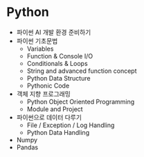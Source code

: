 # Python
* 파이썬 AI 개발 환경 준비하기
* 파이썬 기초문법
    * Variables
    * Function & Console I/O
    * Conditionals & Loops
    * String and advanced function concept
    * Python Data Structure
    * Pythonic Code
* 객체 지향 프로그래밍
    * Python Object Oriented Programming
    * Module and Project
* 파이썬으로 데이터 다루기
    * File / Exception / Log Handling
    * Python Data Handling
* Numpy
* Pandas
